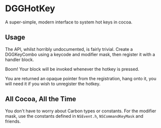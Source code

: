 # DGGHotKey

A super-simple, modern interface to system hot keys in cocoa.

## Usage

The API, whilst horribly undocumented, is fairly trivial. Create a DGGKeyCombo using a keycode and modifier mask, then register it with a handler block.

Boom! Your block will be invoked whenever the hotkey is pressed.

You are returned an opaque pointer from the registration, hang onto it, you will need it if you wish to unregister the hotkey.

## All Cocoa, All the Time

You don't have to worry about Carbon types or constants. For the modifier mask, use the constants defined in `NSEvent.h`, `NSCommandKeyMask` and friends. 